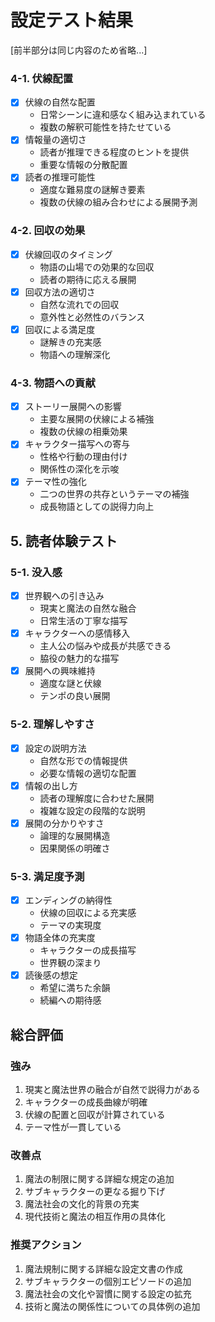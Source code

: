 # 設定テスト結果

[前半部分は同じ内容のため省略...]

### 4-1. 伏線配置
- [x] 伏線の自然な配置
  - 日常シーンに違和感なく組み込まれている
  - 複数の解釈可能性を持たせている
- [x] 情報量の適切さ
  - 読者が推理できる程度のヒントを提供
  - 重要な情報の分散配置
- [x] 読者の推理可能性
  - 適度な難易度の謎解き要素
  - 複数の伏線の組み合わせによる展開予測

### 4-2. 回収の効果
- [x] 伏線回収のタイミング
  - 物語の山場での効果的な回収
  - 読者の期待に応える展開
- [x] 回収方法の適切さ
  - 自然な流れでの回収
  - 意外性と必然性のバランス
- [x] 回収による満足度
  - 謎解きの充実感
  - 物語への理解深化

### 4-3. 物語への貢献
- [x] ストーリー展開への影響
  - 主要な展開の伏線による補強
  - 複数の伏線の相乗効果
- [x] キャラクター描写への寄与
  - 性格や行動の理由付け
  - 関係性の深化を示唆
- [x] テーマ性の強化
  - 二つの世界の共存というテーマの補強
  - 成長物語としての説得力向上

## 5. 読者体験テスト
### 5-1. 没入感
- [x] 世界観への引き込み
  - 現実と魔法の自然な融合
  - 日常生活の丁寧な描写
- [x] キャラクターへの感情移入
  - 主人公の悩みや成長が共感できる
  - 脇役の魅力的な描写
- [x] 展開への興味維持
  - 適度な謎と伏線
  - テンポの良い展開

### 5-2. 理解しやすさ
- [x] 設定の説明方法
  - 自然な形での情報提供
  - 必要な情報の適切な配置
- [x] 情報の出し方
  - 読者の理解度に合わせた展開
  - 複雑な設定の段階的な説明
- [x] 展開の分かりやすさ
  - 論理的な展開構造
  - 因果関係の明確さ

### 5-3. 満足度予測
- [x] エンディングの納得性
  - 伏線の回収による充実感
  - テーマの実現度
- [x] 物語全体の充実度
  - キャラクターの成長描写
  - 世界観の深まり
- [x] 読後感の想定
  - 希望に満ちた余韻
  - 続編への期待感

## 総合評価
### 強み
1. 現実と魔法世界の融合が自然で説得力がある
2. キャラクターの成長曲線が明確
3. 伏線の配置と回収が計算されている
4. テーマ性が一貫している

### 改善点
1. 魔法の制限に関する詳細な規定の追加
2. サブキャラクターの更なる掘り下げ
3. 魔法社会の文化的背景の充実
4. 現代技術と魔法の相互作用の具体化

### 推奨アクション
1. 魔法規制に関する詳細な設定文書の作成
2. サブキャラクターの個別エピソードの追加
3. 魔法社会の文化や習慣に関する設定の拡充
4. 技術と魔法の関係性についての具体例の追加
